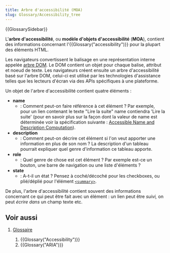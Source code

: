 ```yaml
---
title: Arbre d'accessibilité (MOA)
slug: Glossary/Accessibility_tree
---
```


{{GlossarySidebar}}

L'**arbre d'accessibilité**, ou **modèle d'objets d'accessibilité** (**MOA**), contient des informations concernant l'{{Glossary("accessibility")}} pour la plupart des éléments HTML.

Les navigateurs convertissent le balisage en une représentation interne appelée [arbre DOM](/fr/docs/Comment_créer_un_arbre_DOM). Le DOM contient un objet pour chaque balise, attribut et noeud de texte. Les navigateurs créent ensuite un arbre d'accessibilité basé sur l'arbre DOM, celui-ci est utilisé par les technologies d'assistance telles que les lecteurs d'écran via des APIs spécifiques à une plateforme.

Un objet de l'arbre d'accessibilité contient quatre éléments :

- **name**
  - : Comment peut-on faire référence à cet élément ? Par exemple, pour un lien contenant le texte "Lire la suite" name contiendra 'Lire la suite' (pour en savoir plus sur la façon dont la valeur de name est déterminée voir la spécification suivante : [Accessible Name and Description Computation](https://www.w3.org/TR/accname-1.1/)).
- **description**
  - : Comment peut-on décrire cet élément si l'on veut apporter une information en plus de son nom&nbsp;? La description d'un tableau pourrait expliquer quel genre d'information ce tableau apporte.
- **role**
  - : Quel genre de chose est cet élément ? Par exemple est-ce un bouton, une barre de navigation ou une liste d'éléments ?
- **state**
  - : A-t-il un état ? Pensez à coché/décoché pour les checkboxes, ou plié/déplié pour l'élément [`<summary>`](/fr/docs/Web/HTML/Element/summary).

De plus, l'arbre d'accessibilité contient souvent des informations concernant ce qui peut être fait avec un élément : un lien peut être _suivi,_ on peut _écrire dans_ un champ texte etc.

## Voir aussi

1. [Glossaire](/fr/docs/Glossaire)

   1. {{Glossary("Accessibility")}}
   2. {{Glossary("ARIA")}}
